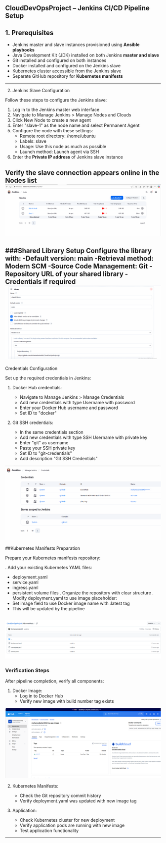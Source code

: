 CloudDevOpsProject – Jenkins CI/CD Pipeline Setup
------------------------------------------------------
## 1. Prerequisites

- Jenkins master and slave instances provisioned using **Ansible playbooks**
- Java Development Kit (JDK) installed on both Jenkins **master and slave**
- Git installed and configured on both instances
- Docker installed and configured on the Jenkins slave
- Kubernetes cluster accessible from the Jenkins slave
- Separate GitHub repository for **Kubernetes manifests**
------------------------------------
 2. Jenkins Slave Configuration

Follow these steps to configure the Jenkins slave:

1. Log in to the Jenkins master web interface
2. Navigate to Manage Jenkins > Manage Nodes and Clouds
3. Click New Node to create a new agent
4. Enter "slave-1" as the node name and select Permanent Agent
5. Configure the node with these settings:
   - Remote root directory: /home/ubuntu
   - Labels: slave
   - Usage: Use this node as much as possible
   - Launch method: Launch agent via SSH
6. Enter the **Private IP address** of Jenkins slave instance

 Verify the slave connection appears online in the Nodes list
![Alt text](assets/jenkins-agent.PNG)
--------------
###Shared Library Setup
Configure the library with:
-Default version: main
-Retrieval method: Modern SCM
-Source Code Management: Git
-Repository URL of your shared library
-Credentials if required
![Alt text](assets/sharedlibrary.PNG)
----------------

 Credentials Configuration

Set up the required credentials in Jenkins:

1. Docker Hub credentials:
   - Navigate to Manage Jenkins > Manage Credentials
   - Add new credentials with type Username with password
   - Enter your Docker Hub username and password
   - Set ID to "docker"

2. Git SSH credentials:
   - In the same credentials section
   - Add new credentials with type SSH Username with private key
   - Enter "git" as username
   - Paste your SSH private key
   - Set ID to "git-credentials"
   - Add description "Git SSH Credentials"

![Alt text](assets/credentails.PNG)


##Kubernetes Manifests Preparation

Prepare your Kubernetes manifests repository:


. Add your existing Kubernetes YAML files:
   - deployment.yaml
   - service.yaml
   - ingress.yaml
   - persistent volume files
. Organize the repository with clear structure
. Modify deployment.yaml to use image placeholder:
   - Set image field to use  Docker image name with :latest tag
   - This will be updated by the pipeline

![Alt text](assets/manifests.PNG)
------------------------------------------------


### Verification Steps

After pipeline completion, verify all components:

1. Docker Image:
   - Log in to Docker Hub
   - Verify new image with build number tag exists

![Alt text](assets/dockerhub-image.PNG)

2. Kubernetes Manifests:
   - Check the Git repository commit history
   - Verify deployment.yaml was updated with new image tag

3. Application:
   - Check Kubernetes cluster for new deployment
   - Verify application pods are running with new image
   - Test application functionality
-------------------------------------------------------------------------------
